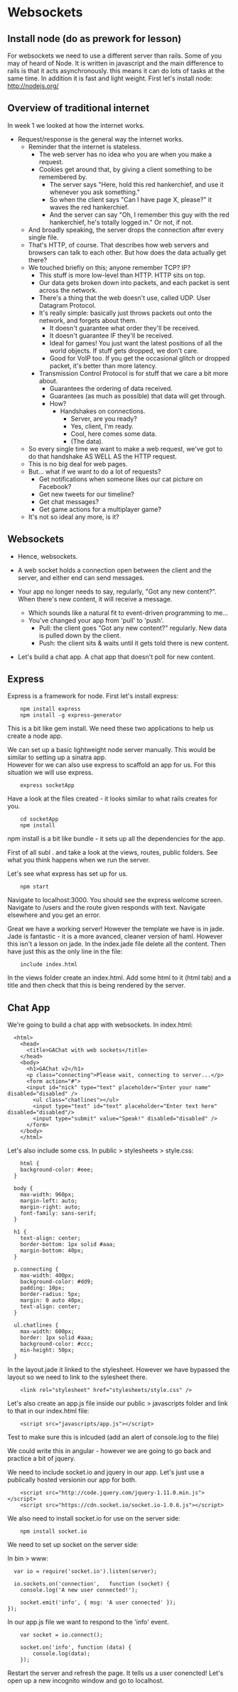 Websockets
=============  

Install node (do as prework for lesson)
----------------------------------------

For websockets we need to use a different server than rails.  Some of you may of heard of Node. It is written in javascript and the main difference to rails is that it acts asynchronously.  this means it can do lots of tasks at the same time. In addition it is fast and light weight. First let's install node:  <http://nodejs.org/>  


Overview of traditional internet
--------------------------------

In week 1 we looked at how the internet works. 

- Request/response is the general way the internet works. 
  - Reminder that the internet is stateless.
    - The web server has no idea who you are when you make a request. 
    - Cookies get around that, by giving a client something to be remembered by. 
      - The server says "Here, hold this red hankerchief, and use it whenever you ask something." 
      - So when the client says "Can I have page X, please?" it waves the red hankerchief. 
      - And the server can say "Oh, I remember this guy with the red hankerchief, he's totally logged in." Or not, if not. 
  - And broadly speaking, the server drops the connection after every single file. 
  - That's HTTP, of course. That describes how web servers and browsers can talk to each other. But how does the data actually get there? 
  - We touched briefly on this; anyone remember TCP? IP? 
    - This stuff is more low-level than HTTP. HTTP sits on top. 
    - Our data gets broken down into packets, and each packet is sent across the network.
    - There's a thing that the web doesn't use, called UDP. User Datagram Protocol. 
    - It's really simple: basically just throws packets out onto the network, and forgets about them. 
      - It doesn't guarantee what order they'll be received. 
      - It doesn't guarantee IF they'll be received. 
      - Ideal for games! You just want the latest positions of all the world objects. If stuff gets dropped, we don't care. 
      - Good for VoIP too. If you get the occasional glitch or dropped packet, it's better than more latency.
    - Transmission Control Protocol is for stuff that we care a bit more about. 
      - Guarantees the ordering of data received.
      - Guarantees (as much as possible) that data will get through. 
      - How? 
        - Handshakes on connections. 
          - Server, are you ready? 
          - Yes, client, I'm ready.
          - Cool, here comes some data. 
          - (The data). 
  - So every single time we want to make a web request, we've got to do that handshake AS WELL AS the HTTP request. 
  - This is no big deal for web pages. 
  - But... what if we want to do a lot of requests? 
    - Get notifications when someone likes our cat picture on Facebook? 
    - Get new tweets for our timeline? 
    - Get chat messages? 
    - Get game actions for a multiplayer game? 
  - It's not so ideal any more, is it? 


Websockets  
------------  

- Hence, websockets.
- A web socket holds a connection open between the client and the server, and either end can send messages. 
- Your app no longer needs to say, regularly, "Got any new content?". When there's new content, it will receive a message.
  - Which sounds like a natural fit to event-driven programming to me...
  - You've changed your app from 'pull' to 'push'.
    - Pull: the client goes "Got any new content?" regularly. New data is pulled down by the client. 
    - Push: the client sits & waits until it gets told there is new content. 


- Let's build a chat app. A chat app that doesn't poll for new content. 

Express
---------

Express is a framework for node.  First let's install express:

```  
    npm install express  
    npm install -g express-generator  
```  
This is a bit like gem install. We need these two applications to help us create a node app.

We can set up a basic lightweight node server manually. This would be similar to setting up a sinatra app.  
However for we can also use express to scaffold an app for us.  For this situation we will use express.  

```  
    express socketApp  
```  
Have a look at the files created - it looks similar to what rails creates for you.  

```  
    cd socketApp   
    npm install  
```  
npm install is a bit like bundle - it sets up all the dependencies for the app.  
 
 First of all subl . and take a look at the views, routes, public folders.  See what you think happens when we run the server.


Let's see what express has set up for us.  
```  
    npm start  
```   
Navigate to localhost:3000.  You should see the express welcome screen.  Navigate to /users and the route given responds with text.  Navigate elsewhere and you get an error.

Great we have a working server!  However the template we have is in jade.  Jade is fantastic - it is a more avanced, cleaner version of haml. However this isn't a lesson on jade.  In the index.jade file delete all the content.  Then have just this as the only line in the file:  
```
    include index.html
```  
In the views folder create an index.html.  Add some html to it (html tab) and a title and then check that this is being rendered by the server.   


Chat App
----------

We're going to build a chat app with websockets.  In index.html:  

```  
  <html>  
    <head>  
      <title>GAChat with web sockets</title>  
    </head>  
    <body>  
      <h1>GAChat v2</h1>  
      <p class="connecting">Please wait, connecting to server...</p>  
      <form action="#">  
      <input id="nick" type="text" placeholder="Enter your name" disabled="disabled" />  
        <ul class="chatlines"></ul>  
        <input type="text" id="text" placeholder="Enter text here" disabled="disabled"/>  
        <input type="submit" value="Speak!" disabled="disabled" />  
      </form>  
    </body>  
    </html>  
```  
  
Let's also include some css.  In public > stylesheets > style.css:

```  
    html {
    background-color: #eee;
  }

  body {
    max-width: 960px;
    margin-left: auto;
    margin-right: auto;
    font-family: sans-serif;
  }

  h1 {
    text-align: center;
    border-bottom: 1px solid #aaa;
    margin-bottom: 40px;
  }

  p.connecting {
    max-width: 400px;
    background-color: #dd9;
    padding: 10px;
    border-radius: 5px;
    margin: 0 auto 40px;
    text-align: center;
  }

  ul.chatlines {
    max-width: 600px;
    border: 1px solid #aaa;
    background-color: #ccc;
    min-height: 50px;
  }
```  
In the layout.jade it linked to the stylesheet.  However we have bypassed the layout so we need to link to the sylesheet there. 

```  
    <link rel="stylesheet" href="stylesheets/style.css" />
```  

Let's also create an app.js file inside our public > javascripts folder and link to that in our index.html file:  
```  
    <script src="javascripts/app.js"></script>
```  
Test to make sure this is inlcuded (add an alert of console.log to the file)   

We could write this in angular - however we are going to go back and practice a bit of jquery.  

We need to include socket.io and jquery in our app.  Let's just use a publically hosted versionin our app for both.
```  
    <script src="http://code.jquery.com/jquery-1.11.0.min.js"></script>
    <script src="https://cdn.socket.io/socket.io-1.0.6.js"></script>
```  

We also need to install socket.io for use on the server side: 

```  
    npm install socket.io  
```  

We need to set up socket on the server side:

In bin > www: 

```  
  var io = require('socket.io').listen(server);

  io.sockets.on('connection',   function (socket) {
    console.log('A new user connected!');
    
    socket.emit('info', { msg: 'A user connected' });  
});
```   

In our app.js file we want to respond to the 'info' event.

```  
    var socket = io.connect(); 

    socket.on('info', function (data) {
        console.log(data);
    });
```

Restart the server and refresh the page.  It tells us a user conencted!  Let's open up a new incognito window and go to localhost.










